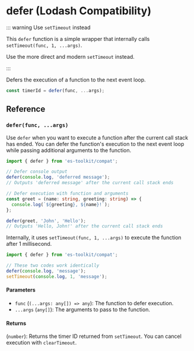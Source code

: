 # defer (Lodash Compatibility)

::: warning Use `setTimeout` instead

This `defer` function is a simple wrapper that internally calls `setTimeout(func, 1, ...args)`.

Use the more direct and modern `setTimeout` instead.

:::

Defers the execution of a function to the next event loop.

```typescript
const timerId = defer(func, ...args);
```

## Reference

### `defer(func, ...args)`

Use `defer` when you want to execute a function after the current call stack has ended. You can defer the function's execution to the next event loop while passing additional arguments to the function.

```typescript
import { defer } from 'es-toolkit/compat';

// Defer console output
defer(console.log, 'deferred message');
// Outputs 'deferred message' after the current call stack ends

// Defer execution with function and arguments
const greet = (name: string, greeting: string) => {
  console.log(`${greeting}, ${name}!`);
};

defer(greet, 'John', 'Hello');
// Outputs 'Hello, John!' after the current call stack ends
```

Internally, it uses `setTimeout(func, 1, ...args)` to execute the function after 1 millisecond.

```typescript
import { defer } from 'es-toolkit/compat';

// These two codes work identically
defer(console.log, 'message');
setTimeout(console.log, 1, 'message');
```

#### Parameters

- `func` (`(...args: any[]) => any`): The function to defer execution.
- `...args` (`any[]`): The arguments to pass to the function.

#### Returns

(`number`): Returns the timer ID returned from `setTimeout`. You can cancel execution with `clearTimeout`.
